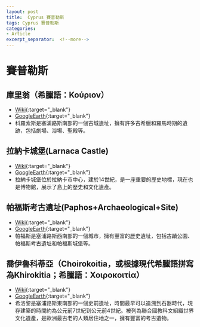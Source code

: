 ```yaml
---
layout: post
title:  Cyprus 賽普勒斯
tags: Cyprus 賽普勒斯 
categories:
- Article
excerpt_separator:  <!--more-->
---
```

# 賽普勒斯
## 庫里翁（希臘語：Κούριον）
- [Wiki](https://zh.wikipedia.org/zh-tw/%E5%BA%93%E9%87%8C%E7%BF%81 "Wiki"){:target="_blank"} 
- [GoogleEarth](https://earth.google.com/web/search/Kourion/@34.66497951,32.89104192,30.88023992a,3462.92692366d,35y,0h,0t,0r/ "GoogleEarth"){:target="_blank"} 
- 科羅索斯是塞浦路斯南部的一個古城遺址，擁有許多古希臘和羅馬時期的遺跡，包括劇場、浴場、聖殿等。

## 拉納卡城堡(Larnaca Castle)
- [Wiki](https://en.wikipedia.org/wiki/Larnaca_Castle "Wiki"){:target="_blank"} 
- [GoogleEarth](https://earth.google.com/web/search/Larnaca+Castle/@34.91005257,33.63818096,0.00960713a,335.63852474d,34.99999927y,-8.89513806h,48.82326429t,0r/ "GoogleEarth"){:target="_blank"} 
- 拉納卡城堡位於拉納卡市中心，建於14世紀，是一座重要的歷史地標，現在也是博物館，展示了島上的歷史和文化遺產。

## 帕福斯考古遺址(Paphos+Archaeological+Site)
- [Wiki](https://en.wikipedia.org/wiki/Paphos_Archaeological_Park "Wiki"){:target="_blank"} 
- [GoogleEarth](https://earth.google.com/web/search/Paphos+Archaeological+Site/@34.75756381,32.40738355,11.54032592a,838.22140384d,34.99999924y,360h,0t,0r/ "GoogleEarth"){:target="_blank"} 
- 帕福斯是塞浦路斯西南部的一個城市，擁有豐富的歷史遺址，包括古蹟公園、帕福斯考古遺址和帕福斯城堡等。

## 喬伊魯科蒂亞（Choirokoitia，或根據現代希臘語拼寫為Khirokitia；希臘語：Χοιροκοιτία）
- [Wiki](https://zh.wikipedia.org/zh-tw/%E4%B9%94%E4%BC%8A%E9%B2%81%E7%A7%91%E8%92%82%E4%BA%9A "Wiki"){:target="_blank"} 
- [GoogleEarth](https://earth.google.com/web/search/Choirokoitia/@34.79628847,33.34016829,195.27576657a,2110.28852933d,35y,-0h,0t,0r/ "GoogleEarth"){:target="_blank"} 
- 希洛黎是塞浦路斯東南部的一個史前遺址，時間最早可以追溯到石器時代，現存建築的時間約為公元前7世紀到公元前4世紀。被列為聯合國教科文組織世界文化遺產，是歐洲最古老的人類居住地之一，擁有豐富的考古遺物。

